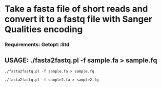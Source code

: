 # Take a fasta file of short reads and convert it to a fastq file with Sanger Qualities encoding

### Requirements: Getopt::Std

## USAGE: ./fasta2fastq.pl -f sample.fa > sample.fq

```
./fasta2fastq.pl -f sample.fa > sample.fq
```

```
./fasta2fastq.pl -f sample2.fa > sample2.fq
```